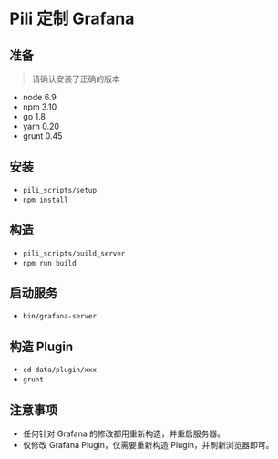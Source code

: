 # Pili 定制 Grafana

## 准备

> 请确认安装了正确的版本

- node 6.9
- npm 3.10
- go 1.8
- yarn 0.20
- grunt 0.45

## 安装

- ``pili_scripts/setup``
- ``npm install``

## 构造

- ``pili_scripts/build_server``
- ``npm run build``

## 启动服务

- ``bin/grafana-server``

## 构造 Plugin

- ``cd data/plugin/xxx``
- ``grunt``

## 注意事项

- 任何针对 Grafana 的修改都用重新构造，并重启服务器。
- 仅修改 Grafana Plugin，仅需要重新构造 Plugin，并刷新浏览器即可。
